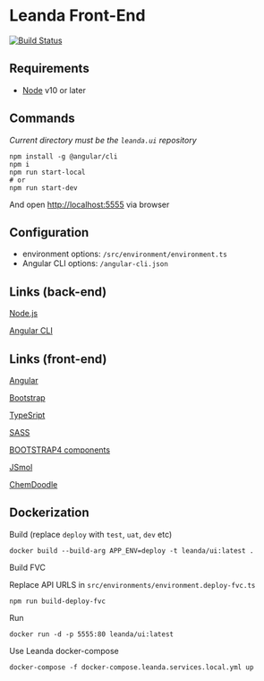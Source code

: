 # Leanda Front-End

[![Build Status](https://travis-ci.org/ArqiSoft/leanda-ui.svg?branch=master)](https://travis-ci.org/ArqiSoft/leanda-ui)

## Requirements

- [Node](https://nodejs.org) v10 or later

## Commands

*Current directory must be the `leanda.ui` repository*

```terminal
npm install -g @angular/cli
npm i
npm run start-local
# or
npm run start-dev
```

And open <http://localhost:5555> via browser

## Configuration

- environment options: `/src/environment/environment.ts`
- Angular CLI options: `/angular-cli.json`

## Links (back-end)

[Node.js](https://nodejs.org)

[Angular CLI](https://github.com/angular/angular-cli)

## Links (front-end)

[Angular](http://angular.io/)

[Bootstrap](https://getbootstrap.com/)

[TypeSript](https://www.typescriptlang.org/)

[SASS](http://sass-lang.com/)

[BOOTSTRAP4 components](https://valor-software.com/ngx-bootstrap/index-bs4.html#/)

[JSmol](http://wiki.jmol.org/index.php/Jmol_JavaScript_Object)

[ChemDoodle](https://web.chemdoodle.com/)

## Dockerization

Build (replace `deploy` with `test`, `uat`, `dev` etc)

```terminal
docker build --build-arg APP_ENV=deploy -t leanda/ui:latest .
```

Build FVC

Replace API URLS in `src/environments/environment.deploy-fvc.ts`

```terminal
npm run build-deploy-fvc
```

Run

```terminal
docker run -d -p 5555:80 leanda/ui:latest
```

Use Leanda docker-compose

```terminal
docker-compose -f docker-compose.leanda.services.local.yml up
```
